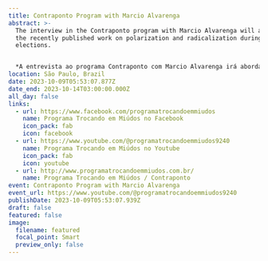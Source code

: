 ```yaml
---
title: Contraponto Program with Marcio Alvarenga
abstract: >-
  The interview in the Contraponto program with Marcio Alvarenga will address
  the recently published work on polarization and radicalization during the last
  elections.


  *A entrevista ao programa Contraponto com Marcio Alvarenga irá abordar o recentemente publicado trabalho sobre a polarização e radicalização durante as últimas eleições.*
location: São Paulo, Brazil
date: 2023-10-09T05:53:07.877Z
date_end: 2023-10-14T03:00:00.000Z
all_day: false
links:
  - url: https://www.facebook.com/programatrocandoemmiudos
    name: Programa Trocando em Miúdos no Facebook
    icon_pack: fab
    icon: facebook
  - url: https://www.youtube.com/@programatrocandoemmiudos9240
    name: Programa Trocando em Miúdos no Youtube
    icon_pack: fab
    icon: youtube
  - url: http://www.programatrocandoemmiudos.com.br/
    name: Programa Trocando em Miúdos / Contraponto
event: Contraponto Program with Marcio Alvarenga
event_url: https://www.youtube.com/@programatrocandoemmiudos9240
publishDate: 2023-10-09T05:53:07.939Z
draft: false
featured: false
image:
  filename: featured
  focal_point: Smart
  preview_only: false
---
```

